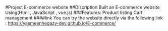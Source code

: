 #Project
E-commerce website 
##Discription
Built an E-commerce website 
Using(Html , JavaScript , vue.js)
###Features:
Product listing
Cart management
####link
You can try the website directly via the following link :
https://yasmeenhegazy-dev.github.io/E-commerce/
